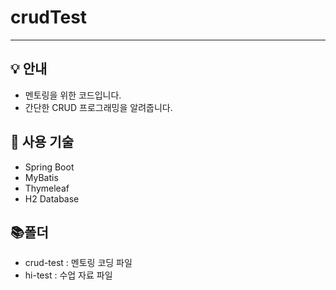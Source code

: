# crudTest
---
## 💡 안내
- 멘토링을 위한 코드입니다.
- 간단한 CRUD 프로그래밍을 알려줍니다.

## 🏹 사용 기술
- Spring Boot
- MyBatis
- Thymeleaf
- H2 Database

## 📚폴더
- crud-test : 멘토링 코딩 파일
- hi-test : 수업 자료 파일
